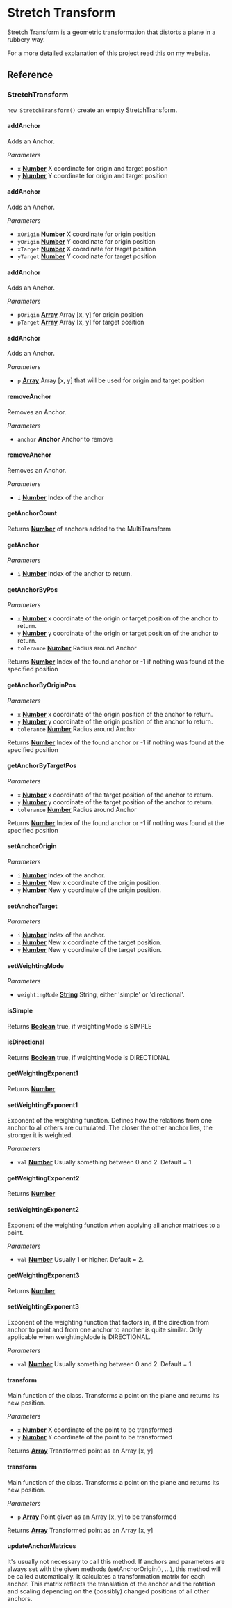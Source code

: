 # Stretch Transform

Stretch Transform is a geometric transformation that distorts a plane in a rubbery way. 

For a more detailed explanation of this project read [this](https://hartmut-bohnacker.de/projects/stretch-transform) on my website.

## Reference

<!-- Generated by documentation.js. Update this documentation by updating the source code. -->

### StretchTransform

`new StretchTransform()` create an empty StretchTransform.

#### addAnchor

Adds an Anchor.

*Parameters*

-   `x` **[Number](https://developer.mozilla.org/en-US/docs/Web/JavaScript/Reference/Global_Objects/Number)** X coordinate for origin and target position
-   `y` **[Number](https://developer.mozilla.org/en-US/docs/Web/JavaScript/Reference/Global_Objects/Number)** Y coordinate for origin and target position

#### addAnchor

Adds an Anchor.

*Parameters*

-   `xOrigin` **[Number](https://developer.mozilla.org/en-US/docs/Web/JavaScript/Reference/Global_Objects/Number)** X coordinate for origin position
-   `yOrigin` **[Number](https://developer.mozilla.org/en-US/docs/Web/JavaScript/Reference/Global_Objects/Number)** Y coordinate for origin position
-   `xTarget` **[Number](https://developer.mozilla.org/en-US/docs/Web/JavaScript/Reference/Global_Objects/Number)** X coordinate for target position
-   `yTarget` **[Number](https://developer.mozilla.org/en-US/docs/Web/JavaScript/Reference/Global_Objects/Number)** Y coordinate for target position

#### addAnchor

Adds an Anchor.

*Parameters*

-   `pOrigin` **[Array](https://developer.mozilla.org/en-US/docs/Web/JavaScript/Reference/Global_Objects/Array)** Array [x, y] for origin position
-   `pTarget` **[Array](https://developer.mozilla.org/en-US/docs/Web/JavaScript/Reference/Global_Objects/Array)** Array [x, y] for target position

#### addAnchor

Adds an Anchor.

*Parameters*

-   `p` **[Array](https://developer.mozilla.org/en-US/docs/Web/JavaScript/Reference/Global_Objects/Array)** Array [x, y] that will be used for origin and target position

#### removeAnchor

Removes an Anchor.

*Parameters*

-   `anchor` **Anchor** Anchor to remove

#### removeAnchor

Removes an Anchor.

*Parameters*

-   `i` **[Number](https://developer.mozilla.org/en-US/docs/Web/JavaScript/Reference/Global_Objects/Number)** Index of the anchor

#### getAnchorCount

Returns **[Number](https://developer.mozilla.org/en-US/docs/Web/JavaScript/Reference/Global_Objects/Number)** of anchors added to the MultiTransform

#### getAnchor

*Parameters*

-   `i` **[Number](https://developer.mozilla.org/en-US/docs/Web/JavaScript/Reference/Global_Objects/Number)** Index of the anchor to return.

#### getAnchorByPos

*Parameters*

-   `x` **[Number](https://developer.mozilla.org/en-US/docs/Web/JavaScript/Reference/Global_Objects/Number)** x coordinate of the origin or target position of the anchor to return.
-   `y` **[Number](https://developer.mozilla.org/en-US/docs/Web/JavaScript/Reference/Global_Objects/Number)** y coordinate of the origin or target position of the anchor to return.
-   `tolerance` **[Number](https://developer.mozilla.org/en-US/docs/Web/JavaScript/Reference/Global_Objects/Number)** Radius around Anchor

Returns **[Number](https://developer.mozilla.org/en-US/docs/Web/JavaScript/Reference/Global_Objects/Number)** Index of the found anchor or -1 if nothing was found at the
        specified position

#### getAnchorByOriginPos

*Parameters*

-   `x` **[Number](https://developer.mozilla.org/en-US/docs/Web/JavaScript/Reference/Global_Objects/Number)** x coordinate of the origin position of the anchor to return.
-   `y` **[Number](https://developer.mozilla.org/en-US/docs/Web/JavaScript/Reference/Global_Objects/Number)** y coordinate of the origin position of the anchor to return.
-   `tolerance` **[Number](https://developer.mozilla.org/en-US/docs/Web/JavaScript/Reference/Global_Objects/Number)** Radius around Anchor

Returns **[Number](https://developer.mozilla.org/en-US/docs/Web/JavaScript/Reference/Global_Objects/Number)** Index of the found anchor or -1 if nothing was found at the
        specified position

#### getAnchorByTargetPos

*Parameters*

-   `x` **[Number](https://developer.mozilla.org/en-US/docs/Web/JavaScript/Reference/Global_Objects/Number)** x coordinate of the target position of the anchor to return.
-   `y` **[Number](https://developer.mozilla.org/en-US/docs/Web/JavaScript/Reference/Global_Objects/Number)** y coordinate of the target position of the anchor to return.
-   `tolerance` **[Number](https://developer.mozilla.org/en-US/docs/Web/JavaScript/Reference/Global_Objects/Number)** Radius around Anchor

Returns **[Number](https://developer.mozilla.org/en-US/docs/Web/JavaScript/Reference/Global_Objects/Number)** Index of the found anchor or -1 if nothing was found at the
        specified position

#### setAnchorOrigin

*Parameters*

-   `i` **[Number](https://developer.mozilla.org/en-US/docs/Web/JavaScript/Reference/Global_Objects/Number)** Index of the anchor.
-   `x` **[Number](https://developer.mozilla.org/en-US/docs/Web/JavaScript/Reference/Global_Objects/Number)** New x coordinate of the origin position.
-   `y` **[Number](https://developer.mozilla.org/en-US/docs/Web/JavaScript/Reference/Global_Objects/Number)** New y coordinate of the origin position.

#### setAnchorTarget

*Parameters*

-   `i` **[Number](https://developer.mozilla.org/en-US/docs/Web/JavaScript/Reference/Global_Objects/Number)** Index of the anchor.
-   `x` **[Number](https://developer.mozilla.org/en-US/docs/Web/JavaScript/Reference/Global_Objects/Number)** New x coordinate of the target position.
-   `y` **[Number](https://developer.mozilla.org/en-US/docs/Web/JavaScript/Reference/Global_Objects/Number)** New y coordinate of the target position.

#### setWeightingMode

*Parameters*

-   `weightingMode` **[String](https://developer.mozilla.org/en-US/docs/Web/JavaScript/Reference/Global_Objects/String)** String, either 'simple' or 'directional'.

#### isSimple

Returns **[Boolean](https://developer.mozilla.org/en-US/docs/Web/JavaScript/Reference/Global_Objects/Boolean)** true, if weightingMode is SIMPLE

#### isDirectional

Returns **[Boolean](https://developer.mozilla.org/en-US/docs/Web/JavaScript/Reference/Global_Objects/Boolean)** true, if weightingMode is DIRECTIONAL

#### getWeightingExponent1

Returns **[Number](https://developer.mozilla.org/en-US/docs/Web/JavaScript/Reference/Global_Objects/Number)** 

#### setWeightingExponent1

Exponent of the weighting function. Defines how the relations from one anchor
to all others are cumulated. The closer the other anchor lies, the
stronger it is weighted.

*Parameters*

-   `val` **[Number](https://developer.mozilla.org/en-US/docs/Web/JavaScript/Reference/Global_Objects/Number)** Usually something between 0 and 2. Default = 1.

#### getWeightingExponent2

Returns **[Number](https://developer.mozilla.org/en-US/docs/Web/JavaScript/Reference/Global_Objects/Number)** 

#### setWeightingExponent2

Exponent of the weighting function when applying all anchor matrices to a
point.

*Parameters*

-   `val` **[Number](https://developer.mozilla.org/en-US/docs/Web/JavaScript/Reference/Global_Objects/Number)** Usually 1 or higher. Default = 2.

#### getWeightingExponent3

Returns **[Number](https://developer.mozilla.org/en-US/docs/Web/JavaScript/Reference/Global_Objects/Number)** 

#### setWeightingExponent3

Exponent of the weighting function that factors in, if the direction
from anchor to point and from one anchor to another is quite similar.
Only applicable when weightingMode is DIRECTIONAL.

*Parameters*

-   `val` **[Number](https://developer.mozilla.org/en-US/docs/Web/JavaScript/Reference/Global_Objects/Number)** Usually something between 0 and 2. Default = 1.

#### transform

Main function of the class. Transforms a point on the plane and returns
its new position.

*Parameters*

-   `x` **[Number](https://developer.mozilla.org/en-US/docs/Web/JavaScript/Reference/Global_Objects/Number)** X coordinate of the point to be transformed
-   `y` **[Number](https://developer.mozilla.org/en-US/docs/Web/JavaScript/Reference/Global_Objects/Number)** Y coordinate of the point to be transformed

Returns **[Array](https://developer.mozilla.org/en-US/docs/Web/JavaScript/Reference/Global_Objects/Array)** Transformed point as an Array [x, y]

#### transform

Main function of the class. Transforms a point on the plane and returns
its new position.

*Parameters*

-   `p` **[Array](https://developer.mozilla.org/en-US/docs/Web/JavaScript/Reference/Global_Objects/Array)** Point given as an Array [x, y] to be transformed

Returns **[Array](https://developer.mozilla.org/en-US/docs/Web/JavaScript/Reference/Global_Objects/Array)** Transformed point as an Array [x, y]

#### updateAnchorMatrices

It's usually not necessary to call this method. If anchors and parameters
are always set with the given methods (setAnchorOrigin(), ...), this
method will be called automatically. It calculates a transformation
matrix for each anchor. This matrix reflects the translation of the
anchor and the rotation and scaling depending on the (possibly) changed
positions of all other anchors.
